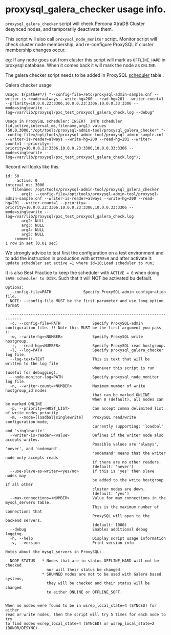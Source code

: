 # proxysql_galera_checker usage info.

`proxysql_galera_checker` script will check Percona XtraDB Cluster desynced nodes, and temporarily deactivate them.

This script will also call `proxysql_node_monitor` script. Monitor script will check cluster node membership, and re-configure ProxySQL if cluster membership changes occur. 

eg: If any node goes out from cluster this script will mark as `OFFLINE_HARD` in proxysql database. When it comes back it will mark the node as `ONLINE`.

The galera checker script needs to be added in ProxySQL [scheduler](https://github.com/sysown/proxysql/blob/master/doc/scheduler.md) table .

Galera checker usage

```
Usage: ${path##*/} "--config-file=/etc/proxysql-admin-sample.cnf --writer-is-reader=always --write-hg=200 --read-hg=201 --writer-count=1 --priority=10.0.0.22:3306,10.0.0.23:3306,10.0.0.33:3306 --mode=singlewrite --log=/var/lib/proxysql/pxc_test_proxysql_galera_check.log --debug"

Usage in ProxySQL scheduler: INSERT  INTO scheduler (id,active,interval_ms,filename,arg1) values (50,0,3000,"/opt/tools/proxysql-admin-tool/proxysql_galera_checker","--config-file=/opt/tools/proxysql-admin-tool/proxysql-admin-sample.cnf --writer-is-reader=always --write-hg=200 --read-hg=201 --writer-count=1 --priority=--priority=10.0.0.22:3306,10.0.0.23:3306,10.0.0.33:3306 --mode=singlewrite --log=/var/lib/proxysql/pxc_test_proxysql_galera_check.log");
```
Record will looks like this:
```
id: 50
     active: 0
interval_ms: 3000
   filename: /opt/tools/proxysql-admin-tool/proxysql_galera_checker
       arg1: --config-file=/opt/tools/proxysql-admin-tool/proxysql-admin-sample.cnf --writer-is-reader=always --write-hg=200 --read-hg=201 --writer-count=1 --priority=--priority=10.0.0.22:3306,10.0.0.23:3306,10.0.0.33:3306 --mode=singlewrite --log=/var/lib/proxysql/pxc_test_proxysql_galera_check.log
       arg2: NULL
       arg3: NULL
       arg4: NULL
       arg5: NULL
    comment: 
1 row in set (0.01 sec)
```
We strongly advice to test first the configuration on a test environment and to add the instruction in production with `ACTIVE=0` and after activate it: `update scheduler set active =1 where id=10;Load scheduler to run;`

It is also Best Practice to keep the scheduler with `ACTIVE = 0` when doing `SAVE scheduler to DISK`. Such that it will NOT be activated bu default. 

```
Options:
  --config-file=PATH              Specify ProxySQL-admin configuration file.
  NOTE: --config-file MUST be the first parameter and use long option format
  
  ---------------------------------------------------------------------------
  -c, --config-file=PATH              Specify ProxySQL-admin configuration file. !! Note this MUST be the first argument you pass !!
  -w, --write-hg=<NUMBER>             Specify ProxySQL write hostgroup.
  -r, --read-hg=<NUMBER>              Specify ProxySQL read hostgroup.
  -l, --log=PATH                      Specify proxysql_galera_checker log file.
  --log-text=TEXT                     This is text that will be written to the log file
                                      whenever this script is run (useful for debugging).
  --node-monitor-log=PATH             Specify proxysql_node_monitor log file.
  -n, --writer-count=<NUMBER>         Maximum number of write hostgroup_id nodes
                                      that can be marked ONLINE
                                      When 0 (default), all nodes can be marked ONLINE
  -p, --priority=<HOST_LIST>          Can accept comma delimited list of write nodes priority
  -m, --mode=[loadbal|singlewrite]    ProxySQL read/write configuration mode,
                                      currently supporting: 'loadbal' and 'singlewrite'
  --writer-is-reader=<value>          Defines if the writer node also accepts writes.
                                      Possible values are 'always', 'never', and 'ondemand'.
                                      'ondemand' means that the writer node only accepts reads
                                      if there are no other readers.
                                      (default: 'never')
  --use-slave-as-writer=<yes/no>      If this is 'yes' then slave nodes may
                                      be added to the write hostgroup if all other
                                      cluster nodes are down.
                                      (default: 'yes')
  --max-connections=<NUMBER>          Value for max_connections in the mysql_servers table.
                                      This is the maximum number of connections that
                                      ProxySQL will open to the backend servers.
                                      (default: 1000)
  --debug                             Enables additional debug logging.
  -h, --help                          Display script usage information
  -v, --version                       Print version info

Notes about the mysql_servers in ProxySQL:

- NODE STATUS   * Nodes that are in status OFFLINE_HARD will not be checked
                  nor will their status be changed
                * SHUNNED nodes are not to be used with Galera based systems,
                  they will be checked and their status will be changed
                  to either ONLINE or OFFLINE_SOFT.


When no nodes were found to be in wsrep_local_state=4 (SYNCED) for either
read or write nodes, then the script will try 5 times for each node to try
to find nodes wsrep_local_state=4 (SYNCED) or wsrep_local_state=2 (DONOR/DESYNC)
```

